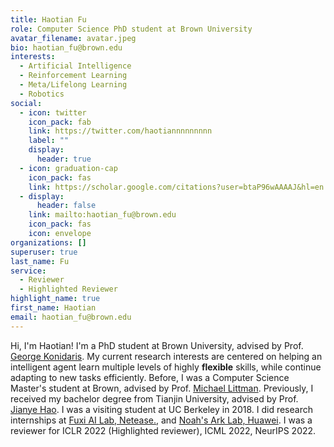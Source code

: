```yaml
---
title: Haotian Fu
role: Computer Science PhD student at Brown University
avatar_filename: avatar.jpeg
bio: haotian_fu@brown.edu
interests:
  - Artificial Intelligence
  - Reinforcement Learning
  - Meta/Lifelong Learning
  - Robotics
social:
  - icon: twitter
    icon_pack: fab
    link: https://twitter.com/haotiannnnnnnnn
    label: ""
    display:
      header: true
  - icon: graduation-cap
    icon_pack: fas
    link: https://scholar.google.com/citations?user=btaP96wAAAAJ&hl=en
  - display:
      header: false
    link: mailto:haotian_fu@brown.edu
    icon_pack: fas
    icon: envelope
organizations: []
superuser: true
last_name: Fu
service:
  - Reviewer
  - Highlighted Reviewer
highlight_name: true
first_name: Haotian
email: haotian_fu@brown.edu
---
```

Hi, I'm Haotian! I'm a PhD student at Brown University, advised by Prof. [George Konidaris](https://cs.brown.edu/people/gdk/). My current research interests are centered on helping an intelligent agent learn multiple levels of highly **flexible** skills, while continue adapting to new tasks efficiently. Before, I was a Computer Science Master's student at Brown, advised by Prof. [Michael Littman](https://www.littmania.com/). Previously, I received my bachelor degree from Tianjin University, advised by Prof. [Jianye Hao](http://www.icdai.org/jianye.html). I was a visiting student at UC Berkeley in 2018. I did research internships at [Fuxi AI Lab, Netease.](http://www.neteasegames.com/), and [Noah's Ark Lab, Huawei](http://dev3.noahlab.com.hk/). I was a reviewer for ICLR 2022 (Highlighted reviewer), ICML 2022, NeurIPS 2022. 